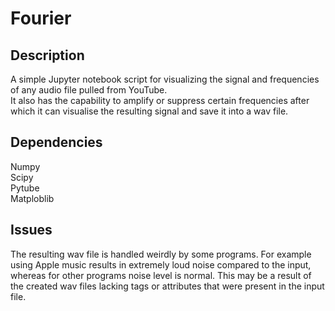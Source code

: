 # Fourier

## Description

A simple Jupyter notebook script for visualizing the signal and frequencies of any audio file pulled from YouTube. <br>
It also has the capability to amplify or suppress certain frequencies after which it can visualise the resulting signal and save it into a wav file.

## Dependencies

Numpy <br>
Scipy <br>
Pytube <br>
Matploblib <br>

## Issues

The resulting wav file is handled weirdly by some programs. For example using Apple music results in extremely loud noise compared to the input, whereas for other programs noise level is normal. This may be a result of the created wav files lacking tags or attributes that were present in the input file.
